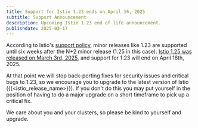 ```yaml
---
title: Support for Istio 1.23 ends on April 16, 2025
subtitle: Support Announcement
description: Upcoming Istio 1.23 end of life announcement.
publishdate: 2025-03-17
---
```


According to Istio's [support policy](/pt-br/docs/releases/supported-releases#support-policy), minor releases like 1.23 are supported until six weeks after the N+2 minor release (1.25 in this case). [Istio 1.25 was released on March 3rd, 2025](/pt-br/news/releases/1.25.x/announcing-1.25/), and support for 1.23 will end on April 16th, 2025.

At that point we will stop back-porting fixes for security issues and critical bugs to 1.23, so we encourage you to upgrade to the latest version of Istio ({{<istio_release_name>}}). If you don't do this you may put yourself in the position of having to do a major upgrade on a short timeframe to pick up a critical fix.

We care about you and your clusters, so please be kind to yourself and upgrade.
